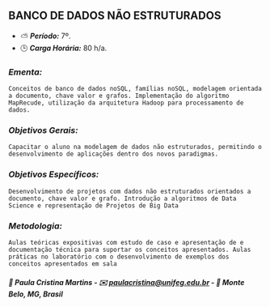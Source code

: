 ## BANCO DE DADOS NÃO ESTRUTURADOS

* :partly_sunny: ***Período:*** 7º.
* :clock3: ***Carga Horária:*** 80 h/a.
 
### *Ementa:*
    Conceitos de banco de dados noSQL, famílias noSQL, modelagem orientada a documento, chave valor e grafos. Implementação do algoritmo MapRecude, utilização da arquitetura Hadoop para processamento de dados.
 
### *Objetivos Gerais:*
    Capacitar o aluno na modelagem de dados não estruturados, permitindo o desenvolvimento de aplicações dentro dos novos paradigmas.
 
### *Objetivos Específicos:*
    Desenvolvimento de projetos com dados não estruturados orientados a documento, chave valor e grafo. Introdução a algoritmos de Data Science e representação de Projetos de Big Data
 
### *Metodologia:*
    Aulas teóricas expositivas com estudo de caso e apresentação de e documentação técnica para suportar os conceitos apresentados. Aulas práticas no laboratório com o desenvolvimento de exemplos dos conceitos apresentados em sala
 

##### :busts_in_silhouette: Paula Cristina Martins - :envelope: paulacristina@unifeg.edu.br - :house_with_garden: Monte Belo, MG, Brasil